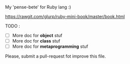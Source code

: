 My 'pense-bete' for Ruby lang :)

https://rawgit.com/glurp/ruby-mini-book/master/book.html

TODO  :

* [ ] More doc for **object** stuf
* [ ] More doc for **class** stuf
* [ ] More doc for **metaprogramming** stuf

Please, submit a pull-request fot improve this file.

